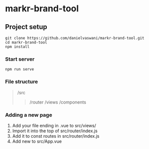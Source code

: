 # markr-brand-tool

## Project setup
```
git clone https://github.com/danielvaswani/markr-brand-tool.git
cd markr-brand-tool
npm install
```
### Start server
```
npm run serve
```

### File structure 
> /src 
> > /router
> > /views
> > /components

### Adding a new page 
1. Add your file ending in .vue to src/views/
2. Import it into the top of src/router/index.js
3. Add it to const routes in src/router/index.js
4. Add new <router-link> to src/App.vue
